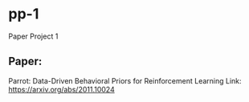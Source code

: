 # pp-1
Paper Project 1
## Paper: 
Parrot: Data-Driven Behavioral Priors for Reinforcement Learning 
Link: https://arxiv.org/abs/2011.10024
